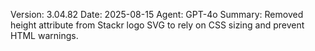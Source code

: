 Version: 3.04.82
Date: 2025-08-15
Agent: GPT-4o
Summary: Removed height attribute from Stackr logo SVG to rely on CSS sizing and prevent HTML warnings.
